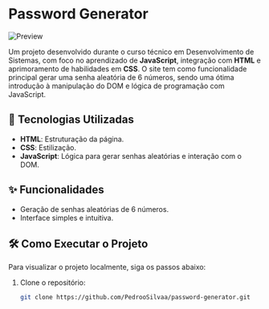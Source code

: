 # Password Generator

![Preview](https://github.com/PedrooSilvaa/password-generator/assets/125162325/6d991e0f-71f1-40a9-9ee9-abc0a30eb0a3)

Um projeto desenvolvido durante o curso técnico em Desenvolvimento de Sistemas, com foco no aprendizado de **JavaScript**, integração com **HTML** e aprimoramento de habilidades em **CSS**. O site tem como funcionalidade principal gerar uma senha aleatória de 6 números, sendo uma ótima introdução à manipulação do DOM e lógica de programação com JavaScript.

## 🚀 Tecnologias Utilizadas

- **HTML**: Estruturação da página.
- **CSS**: Estilização.
- **JavaScript**: Lógica para gerar senhas aleatórias e interação com o DOM.

## ✨ Funcionalidades

- Geração de senhas aleatórias de 6 números.
- Interface simples e intuitiva.

## 🛠️ Como Executar o Projeto

Para visualizar o projeto localmente, siga os passos abaixo:

1. Clone o repositório:
   ```bash
   git clone https://github.com/PedrooSilvaa/password-generator.git
